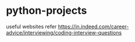 # python-projects
useful websites refer
https://in.indeed.com/career-advice/interviewing/coding-interview-questions
